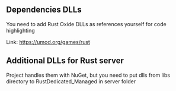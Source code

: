 ﻿## Dependencies DLLs
You need to add Rust Oxide DLLs as references yourself for code highlighting

Link: https://umod.org/games/rust

## Additional DLLs for Rust server
Project handles them with NuGet, but you need to put dlls from libs directory to RustDedicated_Managed in server folder